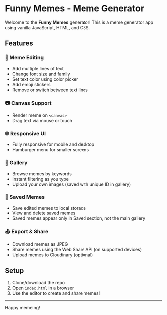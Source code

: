 # Funny Memes - Meme Generator

Welcome to the **Funny Memes** generator! This is a meme generator app using vanilla JavaScript, HTML, and CSS.

## Features

### 🌟 Meme Editing
- Add multiple lines of text
- Change font size and family
- Set text color using color picker
- Add emoji stickers
- Remove or switch between text lines

### 📷 Canvas Support
- Render meme on `<canvas>`
- Drag text via mouse or touch

### 🌐 Responsive UI
- Fully responsive for mobile and desktop
- Hamburger menu for smaller screens

### 📂 Gallery
- Browse memes by keywords
- Instant filtering as you type
- Upload your own images (saved with unique ID in gallery)

### 📴 Saved Memes
- Save edited memes to local storage
- View and delete saved memes
- Saved memes appear only in Saved section, not the main gallery

### 📤 Export & Share
- Download memes as JPEG
- Share memes using the Web Share API (on supported devices)
- Upload memes to Cloudinary (optional)


## Setup
1. Clone/download the repo
2. Open `index.html` in a browser
3. Use the editor to create and share memes!

---
Happy memeing!

